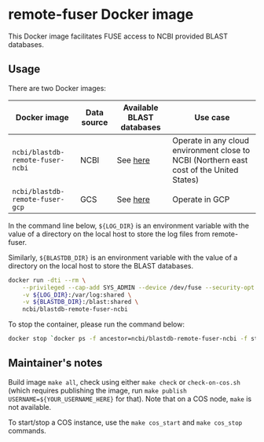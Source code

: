 # remote-fuser Docker image

This Docker image facilitates FUSE access to NCBI provided BLAST databases.

## Usage

There are two Docker images:

| Docker image                   | Data source | Available BLAST databases                | Use case |
|--------------------------------|-------------|------------------------------------------|----------|
|`ncbi/blastdb-remote-fuser-ncbi`| NCBI        | See [here][cloud-blastdbs-from-ncbi]     | Operate in any cloud environment close to NCBI (Northern east cost of the United States)|
|`ncbi/blastdb-remote-fuser-gcp` | GCS         | See [here][cloud-blastdbs-from-gcp]      | Operate in GCP |

In the command line below, `${LOG_DIR}` is an environment variable with the
value of a directory on the local host to store the log files from
remote-fuser.

Similarly, `${BLASTDB_DIR}` is an environment variable with the value of a directory 
on the local host to store the BLAST databases. 

```bash
docker run -dti --rm \
    --privileged --cap-add SYS_ADMIN --device /dev/fuse --security-opt apparmor=unconfined \
    -v ${LOG_DIR}:/var/log:shared \
    -v ${BLASTDB_DIR}:/blast:shared \
    ncbi/blastdb-remote-fuser-ncbi
```

To stop the container, please run the command below:

```bash
docker stop `docker ps -f ancestor=ncbi/blastdb-remote-fuser-ncbi -f status=running -q`

```

## Maintainer's notes

Build image `make all`, check using either `make check` or `check-on-cos.sh`
(which requires publishing the image, run `make publish USERNAME=${YOUR_USERNAME_HERE}` 
for that). Note that on a COS node, `make` is not available.

To start/stop a COS instance, use the `make cos_start` and `make cos_stop` commands.

[cloud-blastdbs-from-ncbi]: https://ncbi.github.io/blast-cloud/blastdb/available-blastdbs.html
[cloud-blastdbs-from-gcp]: https://ncbi.github.io/blast-cloud/blastdb/available-blastdbs-gcp.html
